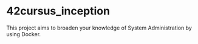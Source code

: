 # 42cursus_inception
This project aims to broaden your knowledge of System Administration by using Docker.
